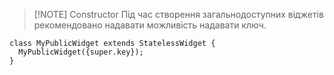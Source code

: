 
> [!NOTE] Constructor
> Під час створення загальнодоступних віджетів рекомендовано надавати можливість надавати ключ.

```
class MyPublicWidget extends StatelessWidget {
  MyPublicWidget({super.key});
}
```